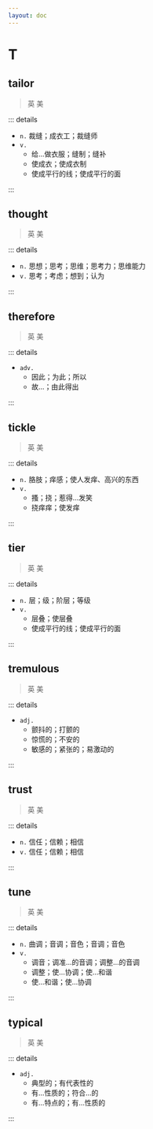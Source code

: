 ```yaml
---
layout: doc
---
```


# T

## tailor
> 英 <Phonetic word="tailor" lang="en-GB" phonetic="/ˈteɪlə(r)/"/>
> 美 <Phonetic word="tailor" lang="en-US" phonetic="/ˈtaɪlə(r)/"/>

::: details

- `n.` 裁缝；成衣工；裁缝师
- `v.`
    * 给…做衣服；缝制；缝补
    * 使成衣；使成衣制
    * 使成平行的线；使成平行的面

:::

## thought
> 英 <Phonetic word="thought" lang="en-GB" phonetic="/θɔːt/"/>
> 美 <Phonetic word="thought" lang="en-US" phonetic="/θɔt/"/>

::: details

- `n.` 思想；思考；思维；思考力；思维能力
- `v.` 思考；考虑；想到；认为

:::

## therefore
> 英 <Phonetic word="therefore" lang="en-GB" phonetic="/ˈðeəfɔː(r)/"/>
> 美 <Phonetic word="therefore" lang="en-US" phonetic="/ˈðerfɔːr/"/>

::: details

- `adv.` 
    * 因此；为此；所以
    * 故…；由此得出

:::

## tickle
> 英 <Phonetic word="tickle" lang="en-GB" phonetic="/ˈtɪkl/"/>
> 美 <Phonetic word="tickle" lang="en-US" phonetic="/ˈtɪkəl/"/>

::: details

- `n.` 胳肢；痒感；使人发痒、高兴的东西 
- `v.` 
    * 搔；挠；惹得…发笑
    * 挠痒痒；使发痒

:::

## tier
> 英 <Phonetic word="tier" lang="en-GB" phonetic="/taɪə(r)/"/>
> 美 <Phonetic word="tier" lang="en-US" phonetic="/taɪɚ/"/>

::: details

- `n.` 层；级；阶层；等级
- `v.`
    * 层叠；使层叠
    * 使成平行的线；使成平行的面

:::

## tremulous
> 英 <Phonetic word="tremulous" lang="en-GB" phonetic="/'trɛmjʊləs/"/>
> 美 <Phonetic word="tremulous" lang="en-US" phonetic="/'trɛmjələs/"/>

::: details

- `adj.` 
    * 颤抖的；打颤的 
    * 惊慌的；不安的
    * 敏感的；紧张的；易激动的

::: 

## trust
> 英 <Phonetic word="trust" lang="en-GB" phonetic="/trʌst/"/>
> 美 <Phonetic word="trust" lang="en-US" phonetic="/trʌst/"/>

::: details

- `n.` 信任；信赖；相信
- `v.` 信任；信赖；相信

:::

## tune
> 英 <Phonetic word="tune" lang="en-GB" phonetic="/tjuːn/"/>
> 美 <Phonetic word="tune" lang="en-US" phonetic="/tun/"/>

::: details

- `n.` 曲调；音调；音色；音调；音色
- `v.`
    * 调音；调准…的音调；调整…的音调
    * 调整；使…协调；使…和谐
    * 使…和谐；使…协调

:::

## typical
> 英 <Phonetic word="typical" lang="en-GB" phonetic="/ˈtɪpɪkl/"/>
> 美 <Phonetic word="typical" lang="en-US" phonetic="/ˈtɪpɪkl/"/>

::: details

- `adj.`
    * 典型的；有代表性的
    * 有…性质的；符合…的
    * 有…特点的；有…性质的

:::
